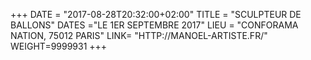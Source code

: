 +++
DATE = "2017-08-28T20:32:00+02:00"
TITLE = "SCULPTEUR DE BALLONS"
DATES ="LE 1ER SEPTEMBRE 2017"
LIEU = "CONFORAMA NATION, 75012 PARIS"
LINK= "HTTP://MANOEL-ARTISTE.FR/"
WEIGHT=9999931
+++